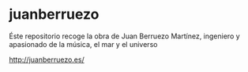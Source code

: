 # juanberruezo

Éste repositorio recoge la obra de Juan Berruezo Martínez, ingeniero y apasionado de la música, el mar y el universo


http://juanberruezo.es/
